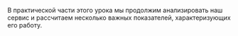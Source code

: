В практической части этого урока мы продолжим анализировать наш сервис и рассчитаем несколько важных показателей, характеризующих его работу. 
